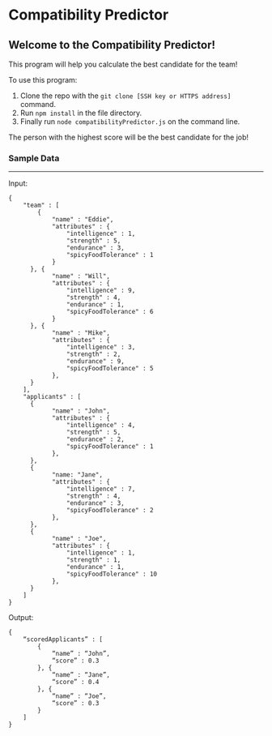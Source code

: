 # Compatibility Predictor
## Welcome to the Compatibility Predictor!

This program will help you calculate the best candidate for the team!

To use this program:
1. Clone the repo with the `git clone [SSH key or HTTPS address]` command.
1. Run `npm install` in the file directory.
1. Finally run `node compatibilityPredictor.js` on the command line.

The person with the highest score will be the best candidate for the job!

### Sample Data
-----
Input:
```
{
    "team" : [
        {
            "name" : "Eddie",
            "attributes" : {
                "intelligence" : 1,
                "strength" : 5,
                "endurance" : 3,
                "spicyFoodTolerance" : 1
            }
      }, {
            "name" : "Will",
            "attributes" : {
                "intelligence" : 9,
                "strength" : 4,
                "endurance" : 1,
                "spicyFoodTolerance" : 6
            }
      }, {
            "name" : "Mike",
            "attributes" : {
                "intelligence" : 3,
                "strength" : 2,
                "endurance" : 9,
                "spicyFoodTolerance" : 5
            },
      }
    ],
    "applicants" : [
      {
            "name" : "John",
            "attributes" : {
                "intelligence" : 4,
                "strength" : 5,
                "endurance" : 2,
                "spicyFoodTolerance" : 1
            },
      },
      {
            "name: "Jane",
            "attributes" : {
                "intelligence" : 7,
                "strength" : 4,
                "endurance" : 3,
                "spicyFoodTolerance" : 2
            },
      },
      {
            "name" : "Joe",
            "attributes" : {
                "intelligence" : 1,
                "strength" : 1,
                "endurance" : 1,
                "spicyFoodTolerance" : 10
            },
      }
    ]
}
```
Output:
```
{
    “scoredApplicants” : [
        {
            “name” : “John”,
            “score” : 0.3
        }, {
            “name” : “Jane”,
            “score” : 0.4
        }, {
            “name” : “Joe”,
            “score” : 0.3
        }
    ]
}
```